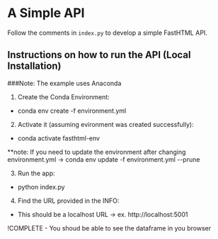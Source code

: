 # A Simple API

Follow the comments in `index.py` to develop a simple FastHTML API.

## Instructions on how to run the API (Local Installation)
###Note: The example uses Anaconda

1. Create the Conda Environment:
* conda env create -f environment.yml

2. Activate it (assuming evironment was created successfully):
* conda activate fasthtml-env

**note: If you need to update the environment after changing environment.yml -> conda env update -f environment.yml --prune

3. Run the app:
* python index.py

4. Find the URL provided in the INFO:
* This should be a localhost URL -> ex. http://localhost:5001

!COMPLETE - You shoud be able to see the dataframe in you browser

